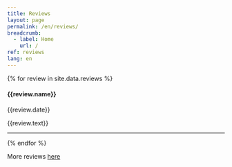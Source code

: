 ```yaml
---
title: Reviews
layout: page
permalink: /en/reviews/
breadcrumb: 
  - label: Home
    url: /
ref: reviews
lang: en
---
```


<style type="text/css">

.fa-star{
  color: #2C98F0;
}
.review-name {
  letter-spacing: 0;
}
</style>

<div>

 {% for review in site.data.reviews %}
  <div>
    <div>
        <span class="float-right">
              <i class="fas fa-star fa-xs"></i>
              <i class="fas fa-star fa-xs"></i>
              <i class="fas fa-star fa-xs"></i>
              <i class="fas fa-star fa-xs"></i>
              <i class="fas fa-star fa-xs"></i>
        </span>
        <h4 class="review-name">{{review.name}}</h4>
        <p>{{review.date}}</p>
    </div>
    <div>
        <p>{{review.text}}</p>
    </div>
  </div>
  <hr>
  {% endfor %}
</div>

<p>More reviews <a target="_blank" href="https://www.healthgrades.com/physician/dr-daniel-gologorsky-y9qfc2z">here</a></p>